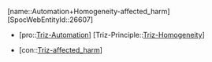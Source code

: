 ﻿---
type: TrizContradiction
aliases:
- Automation+Homogeneity-affected_harm
license: CC BY-SA 4.0
copyright: https://github.com/SpocWeb
IsDeleted: false
IsReadOnly: false
Confidential: public
tags: 
- Triz/Contradiction
---
[name::Automation+Homogeneity-affected_harm]
[SpocWebEntityId::26607]
+ [pro::[Triz-Automation](tech/Triz/Parameter/Triz-Automation.md)]
[Triz-Principle::[Triz-Homogeneity](tech/Triz/Principle/Triz-Homogeneity.md)]
- [con::[Triz-affected_harm](tech/Triz/Parameter/Triz-affected_harm.md)]

